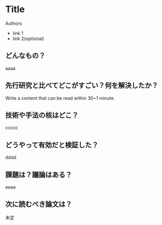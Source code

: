 # Title

Authors

* link 1
* link 2(optional)

## どんなもの？

aaaa

## 先行研究と比べてどこがすごい？何を解決したか？

Write a content that can be read within 30~1 minute.

## 技術や手法の核はどこ？

ccccc

## どうやって有効だと検証した？

dddd

## 課題は？議論はある？

eeee

## 次に読むべき論文は？

未定

